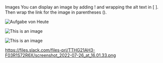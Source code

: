 Images
You can display an image by adding ! and wrapping the alt text in [ ]. Then wrap the link for the image in parentheses ().

![Aufgabe von Heute](https://neuefische-students.slack.com/files/U01K703CF2A/F03R1S72R6X/screenshot_2022-07-26_at_16.01.33.png)



![This is an image](https://files.slack.com/files-pri/TTHG21AH3-F03R1S72R6X/screenshot_2022-07-26_at_16.01.33.png)

![This is an image](https://myoctocat.com/assets/images/base-octocat.svg)

https://files.slack.com/files-pri/TTHG21AH3-F03R1S72R6X/screenshot_2022-07-26_at_16.01.33.png
